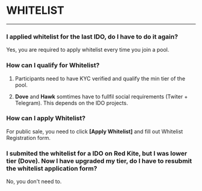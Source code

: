 # WHITELIST

---

### I applied whitelist for the last IDO, do I have to do it again? 

Yes, you are required to apply whitelist every time you join a pool.

### How can I qualify for Whitelist? 

1. Participants need to have KYC verified and qualify the min tier of the pool. 

2. **Dove** and **Hawk** somtimes have to fullfil social requirements (Twiter + Telegram). This depends on the IDO projects.

### How can I apply Whitelist? 

For public sale, you need to click **[Apply Whitelist]**  and fill out Whitelist Registration form.

### I submited the whitelist for a IDO on Red Kite, but I was lower tier (Dove). Now I have upgraded my tier, do I have to resubmit the whitelist application form? 

No, you don't need to.
